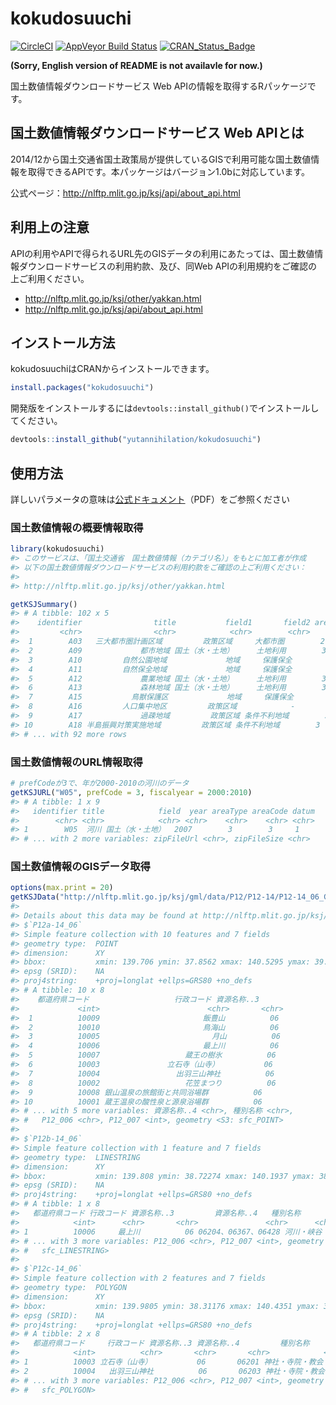 
<!-- README.md is generated from README.Rmd. Please edit that file -->
kokudosuuchi
============

[![CircleCI](https://circleci.com/gh/yutannihilation/kokudosuuchi.svg?style=svg)](https://circleci.com/gh/yutannihilation/kokudosuuchi)
[![AppVeyor Build Status](https://ci.appveyor.com/api/projects/status/github/yutannihilation/kokudosuuchi?branch=master&svg=true)](https://ci.appveyor.com/project/yutannihilation/kokudosuuchi)
[![CRAN\_Status\_Badge](http://www.r-pkg.org/badges/version/kokudosuuchi)](https://cran.r-project.org/package=kokudosuuchi)

**(Sorry, English version of README is not availavle for now.)**

国土数値情報ダウンロードサービス Web APIの情報を取得するRパッケージです。

国土数値情報ダウンロードサービス Web APIとは
--------------------------------------------

2014/12から国土交通省国土政策局が提供しているGISで利用可能な国土数値情報を取得できるAPIです。本パッケージはバージョン1.0bに対応しています。

公式ページ：<http://nlftp.mlit.go.jp/ksj/api/about_api.html>

利用上の注意
------------

APIの利用やAPIで得られるURL先のGISデータの利用にあたっては、国土数値情報ダウンロードサービスの利用約款、及び、同Web APIの利用規約をご確認の上ご利用ください。

-   <http://nlftp.mlit.go.jp/ksj/other/yakkan.html>
-   <http://nlftp.mlit.go.jp/ksj/api/about_api.html>

インストール方法
----------------

kokudosuuchiはCRANからインストールできます。

``` r
install.packages("kokudosuuchi")
```

開発版をインストールするには`devtools::install_github()`でインストールしてください。

``` r
devtools::install_github("yutannihilation/kokudosuuchi")
```

使用方法
--------

詳しいパラメータの意味は[公式ドキュメント](http://nlftp.mlit.go.jp/ksj/api/specification_api_ksj.pdf)（PDF）をご参照ください

### 国土数値情報の概要情報取得

``` r
library(kokudosuuchi)
#> このサービスは、「国土交通省　国土数値情報（カテゴリ名）」をもとに加工者が作成
#> 以下の国土数値情報ダウンロードサービスの利用約款をご確認の上ご利用ください：
#> 
#> http://nlftp.mlit.go.jp/ksj/other/yakkan.html

getKSJSummary()
#> # A tibble: 102 x 5
#>    identifier                title           field1       field2 areaType
#>         <chr>                <chr>            <chr>        <chr>    <chr>
#>  1        A03   三大都市圏計画区域         政策区域     大都市圏        2
#>  2        A09             都市地域 国土（水・土地）     土地利用        3
#>  3        A10         自然公園地域             地域     保護保全        3
#>  4        A11         自然保全地域             地域     保護保全        3
#>  5        A12             農業地域 国土（水・土地）     土地利用        3
#>  6        A13             森林地域 国土（水・土地）     土地利用        3
#>  7        A15           鳥獣保護区             地域     保護保全        3
#>  8        A16         人口集中地区         政策区域            -        3
#>  9        A17             過疎地域         政策区域 条件不利地域        3
#> 10        A18 半島振興対策実施地域         政策区域 条件不利地域        3
#> # ... with 92 more rows
```

### 国土数値情報のURL情報取得

``` r
# prefCodeが3で、年が2000-2010の河川のデータ
getKSJURL("W05", prefCode = 3, fiscalyear = 2000:2010)
#> # A tibble: 1 x 9
#>   identifier title            field  year areaType areaCode datum
#>        <chr> <chr>            <chr> <chr>    <chr>    <chr> <chr>
#> 1        W05  河川 国土（水・土地）  2007        3        3     1
#> # ... with 2 more variables: zipFileUrl <chr>, zipFileSize <chr>
```

### 国土数値情報のGISデータ取得

``` r
options(max.print = 20)
getKSJData("http://nlftp.mlit.go.jp/ksj/gml/data/P12/P12-14/P12-14_06_GML.zip")
#> 
#> Details about this data may be found at http://nlftp.mlit.go.jp/ksj/gml/datalist/KsjTmplt-P12-v2_2.html
#> $`P12a-14_06`
#> Simple feature collection with 10 features and 7 fields
#> geometry type:  POINT
#> dimension:      XY
#> bbox:           xmin: 139.706 ymin: 37.8562 xmax: 140.5295 ymax: 39.09917
#> epsg (SRID):    NA
#> proj4string:    +proj=longlat +ellps=GRS80 +no_defs
#> # A tibble: 10 x 8
#>    都道府県コード                   行政コード 資源名称..3
#>             <int>                        <chr>       <chr>
#>  1          10009                       飯豊山          06
#>  2          10010                       鳥海山          06
#>  3          10005                         月山          06
#>  4          10006                       最上川          06
#>  5          10007                   蔵王の樹氷          06
#>  6          10003               立石寺（山寺）          06
#>  7          10004                 出羽三山神社          06
#>  8          10002                   花笠まつり          06
#>  9          10008 銀山温泉の旅館街と共同浴場群          06
#> 10          10001 蔵王温泉の酸性泉と源泉浴場群          06
#> # ... with 5 more variables: 資源名称..4 <chr>, 種別名称 <chr>,
#> #   P12_006 <chr>, P12_007 <int>, geometry <S3: sfc_POINT>
#> 
#> $`P12b-14_06`
#> Simple feature collection with 1 feature and 7 fields
#> geometry type:  LINESTRING
#> dimension:      XY
#> bbox:           xmin: 139.808 ymin: 38.72274 xmax: 140.1937 ymax: 38.92187
#> epsg (SRID):    NA
#> proj4string:    +proj=longlat +ellps=GRS80 +no_defs
#> # A tibble: 1 x 8
#>   都道府県コード 行政コード 資源名称..3         資源名称..4   種別名称
#>            <int>      <chr>       <chr>               <chr>      <chr>
#> 1          10006     最上川          06 06204、06367、06428 河川・峡谷
#> # ... with 3 more variables: P12_006 <chr>, P12_007 <int>, geometry <S3:
#> #   sfc_LINESTRING>
#> 
#> $`P12c-14_06`
#> Simple feature collection with 2 features and 7 fields
#> geometry type:  POLYGON
#> dimension:      XY
#> bbox:           xmin: 139.9805 ymin: 38.31176 xmax: 140.4351 ymax: 38.70308
#> epsg (SRID):    NA
#> proj4string:    +proj=longlat +ellps=GRS80 +no_defs
#> # A tibble: 2 x 8
#>   都道府県コード     行政コード 資源名称..3 資源名称..4         種別名称
#>            <int>          <chr>       <chr>       <chr>            <chr>
#> 1          10003 立石寺（山寺）          06       06201 神社・寺院・教会
#> 2          10004   出羽三山神社          06       06203 神社・寺院・教会
#> # ... with 3 more variables: P12_006 <chr>, P12_007 <int>, geometry <S3:
#> #   sfc_POLYGON>
```
